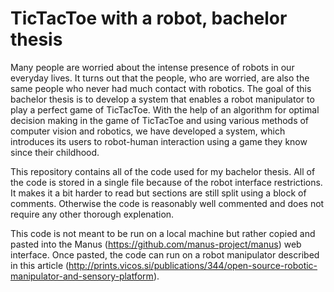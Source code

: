 # TicTacToe with a robot, bachelor thesis

Many people are worried about the intense presence of robots in our everyday lives. It turns out that the people, who are worried, are also the same people who never had much contact with robotics. The goal of this bachelor thesis is to develop a system that enables a robot manipulator to play a perfect game of TicTacToe. With the help of an algorithm for optimal decision making in the game of TicTacToe and using various methods of computer vision and robotics, we have developed a system, which introduces its users to robot-human interaction using a game they know since their childhood. 

This repository contains all of the code used for my bachelor thesis. All of the code is stored in a single file because of the robot interface restrictions. It makes it a bit harder to read but sections are still split using a block of comments. Otherwise the code is reasonably well commented and does not require any other thorough explenation.

This code is not meant to be run on a local machine but rather copied and pasted into the Manus (https://github.com/manus-project/manus) web interface. Once pasted, the code can run on a robot manipulator described in this article (http://prints.vicos.si/publications/344/open-source-robotic-manipulator-and-sensory-platform).
